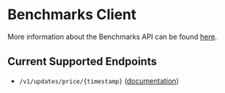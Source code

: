 # Benchmarks Client

More information about the Benchmarks API can be found [here](https://docs.pyth.network/benchmarks).

## Current Supported Endpoints

- `/v1/updates/price/{timestamp}` ([documentation](https://benchmarks.pyth.network/docs#/Price%20Feeds/price_feeds_route_v1_price_feeds__get))

